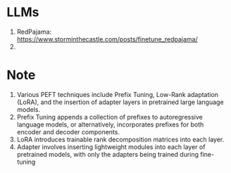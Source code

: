 # LLMs



1. RedPajama: https://www.storminthecastle.com/posts/finetune_redpajama/
2. 





# Note

1. Various PEFT techniques include Prefix Tuning, Low-Rank adaptation (LoRA), and the insertion of adapter layers in pretrained large language models.
2. Prefix Tuning appends a collection of prefixes to autoregressive language models, or alternatively, incorporates prefixes for both encoder and decoder components.
3. LoRA introduces trainable rank decomposition matrices into each layer.
4. Adapter involves inserting lightweight modules into each layer of pretrained models, with only the adapters being trained during fine-tuning

